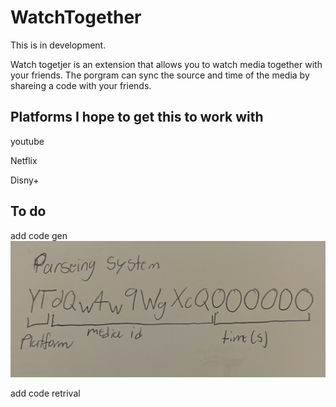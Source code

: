 # WatchTogether
This is in development.

Watch togetjer is an extension that allows you to watch media together with your friends. The porgram can sync the source and time of the media by shareing a code with your friends.
## Platforms I hope to get this to work with 
<p>youtube</p>
<p>Netflix</p>
<p>Disny+</p>




## To do 

add code gen
<img src="parse_system.jpg" alt="parse system image"/>
<p>add code retrival</p>

